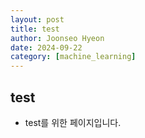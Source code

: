 ```yaml
---
layout: post
title: test
author: Joonseo Hyeon
date: 2024-09-22
category: [machine_learning]
---
```


## test

- test를 위한 페이지입니다.
